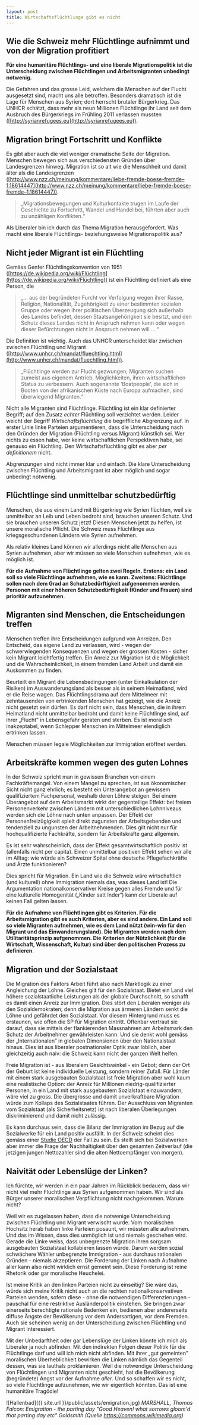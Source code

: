 ```yaml
---
layout: post
title: Wirtschaftsflüchtlinge gibt es nicht
---
```


## Wie die Schweiz mehr Flüchtlinge aufnimmt und von der Migration profitiert

**Für eine humanitäre Flüchtlings- und eine liberale Migrationspolitik ist die Unterscheidung zwischen Flüchtlingen und Arbeitsmigranten unbedingt notwenig.**

Die Gefahren und das grosse Leid, welchem die Menschen auf der Flucht ausgesetzt sind, macht uns alle betroffen. Besonders dramatisch ist die Lage für Menschen aus Syrien; dort herrscht brutaler Bürgerkrieg. Das UNHCR schätzt, dass mehr als neun Millionen Flüchtlinge ihr Land seit dem Ausbruch des Bürgerkriegs im Frühling 2011 verlassen mussten ([http://syrianrefugees.eu](http://syrianrefugees.eu)).

## Migration bringt Fortschritt und Konflikte
Es gibt aber auch die viel weniger dramatische Seite der Migration. Menschen bewegen sich aus verschiedensten Gründen über Landesgrenzen hinweg. Migration ist so alt wie die Menschheit und damit älter als die Landesgrenzen ([http://www.nzz.ch/meinung/kommentare/liebe-fremde-boese-fremde–1.18614447](http://www.nzz.ch/meinung/kommentare/liebe-fremde-boese-fremde–1.18614447)). 

> „Migrationsbewegungen und Kulturkontakte trugen im Laufe der Geschichte zu Fortschritt, Wandel und Handel bei, führten aber auch zu unzähligen Konflikten.“

Als Liberaler bin ich durch das Thema Migration herausgefordert. Was macht eine liberale Flüchtlings- beziehungsweise Migrationspolitik aus?

## Nicht jeder Migrant ist ein Flüchtling
Gemäss Genfer Flüchtlingskonvention von 1951 ([https://de.wikipedia.org/wiki/Flüchtling](https://de.wikipedia.org/wiki/Flüchtling)) ist ein Flüchtling definiert als eine Person, die

> „… aus der begründeten Furcht vor Verfolgung wegen ihrer Rasse, Religion, Nationalität, Zugehörigkeit zu einer bestimmten sozialen Gruppe oder wegen ihrer politischen Überzeugung sich außerhalb des Landes befindet, dessen Staatsangehörigkeit sie besitzt, und den Schutz dieses Landes nicht in Anspruch nehmen kann oder wegen dieser Befürchtungen nicht in Anspruch nehmen will ….“

Die Definition ist wichtig. Auch das UNHCR unterscheidet klar zwischen zwischen Flüchtling und Migrant ([http://www.unhcr.ch/mandat/fluechtling.html](http://www.unhcr.ch/mandat/fluechtling.html)).

> „Flüchtlinge werden zur Flucht gezwungen; Migranten suchen zumeist aus eigenem Antrieb, Möglichkeiten, ihren wirtschaftlichen Status zu verbessern. Auch sogenannte ‘Boatpeople’, die sich in Booten von der afrikanischen Küste nach Europa aufmachen, sind überwiegend Migranten.“

Nicht alle Migranten sind Flüchtlinge. Flüchtling ist ein klar definierter Begriff; auf den Zusatz *echter* Flüchtling soll verzichtet werden. Leider weicht der Begriff *Wirtschaftsflüchtling* die begriffliche Abgrenzung auf. In erster Linie linke Parteien argumentieren, dass die Unterscheidung nach den Gründen der Migration (Flüchtling versus Migrant) künstlich sei. Wer nichts zu essen habe, wer keine wirtschaftlichen Perspektiven habe, sei genauso ein Flüchtling. Den Wirtschaftsflüchtling gibt es aber *per definitionem* nicht.

Abgrenzungen sind nicht immer klar und einfach. Die klare Unterscheidung zwischen Flüchtling und Arbeitsmigrant ist aber möglich und sogar unbedingt notwenig.

## Flüchtlinge sind unmittelbar schutzbedürftig
Menschen, die aus einem Land mit Bürgerkrieg wie Syrien flüchten, weil sie unmittelbar an Leib und Leben bedroht sind, brauchen unseren Schutz. Und sie brauchen unseren Schutz jetzt! Diesen Menschen jetzt zu helfen, ist unsere moralische Pflicht. Die Schweiz muss Flüchtlinge aus kriegsgeschundenen Ländern wie Syrien aufnehmen.

Als relativ kleines Land können wir allerdings nicht alle Menschen aus Syrien aufnehmen, aber wir müssen so viele Menschen aufnehmen, wie es möglich ist.

**Für die Aufnahme von Flüchtlinge gelten zwei Regeln. Erstens: ein Land soll so viele Flüchtlinge aufnehmen, wie es kann. Zweitens: Flüchtlinge sollen nach dem Grad an Schutzbedürftigkeit aufgenommen werden. Personen mit einer höheren Schutzbedürftigkeit (Kinder und Frauen) sind prioritär aufzunehmen**.

## Migranten sind Menschen, die Entscheidungen treffen
Menschen treffen ihre Entscheidungen aufgrund von Anreizen. Den Entscheid, das eigene Land zu verlassen, wird - wegen der schwerwiegenden Konsequenzen und wegen der grossen Kosten - sicher kein Migrant leichtfertig treffen. Ein Anreiz zur Migration ist die Möglichkeit und die Wahrscheinlichkeit, in einem fremden Land Arbeit und damit ein Auskommen zu finden.

Beurteilt ein Migrant die Lebensbedingungen (unter Einkalkulation der Risiken) im Auswanderungsland als besser als in seinem Heimatland, wird er die Reise wagen. Das Flüchtlingsdrama auf dem Mittelmeer mit zehntausenden von ertrinkenden Menschen hat gezeigt, wie die Anreiz nicht gesetzt sein dürfen. Es darf nicht sein, dass Menschen, die in ihrem Heimatland nicht unmittelbar bedroht und damit keine Flüchtlinge sind, auf ihrer „Flucht” in Lebensgefahr geraten und sterben. Es ist moralisch inakzeptabel, wenn Schlepper Menschen im Mittelmeer elendiglich ertrinken lassen.

Menschen müssen legale Möglichkeiten zur Immigration eröffnet werden.

## Arbeitskräfte kommen wegen des guten Lohnes
In der Schweiz spricht man in gewissen Branchen von einem Fachkräftemangel. Von einem Mangel zu sprechen, ist aus ökonomischer Sicht nicht ganz ehrlich; es besteht ein Unterangebot an gewissem qualifiziertem Fachpersonal, weshalb deren Löhne steigen. Bei einem Überangebot auf dem Arbeitsmarkt wirkt der gegenteilige Effekt: bei freiem Personenverkehr zwischen Ländern mit unterschiedlichen Lohnniveaus werden sich die Löhne nach unten anpassen. Der Effekt der Personenfreizügigkeit spielt direkt zugunsten der Arbeitsgebenden und tendenziell zu ungunsten der Arbeitnehmenden. Dies gilt nicht nur für hochqualifizierte Fachkräfte, sondern für Arbeitskräfte ganz allgemein.

Es ist sehr wahrscheinlich, dass der Effekt gesamtwirtschaftlich positiv ist (allenfalls nicht per capita). Einen unmittelbar positiven Effekt sehen wir alle im Alltag: wie würde ein Schweizer Spital ohne deutsche Pflegefachkräfte und Ärzte funktionieren?

Dies spricht für Migration. Ein Land wie die Schweiz wäre wirtschaftlich (und kulturell) ohne Immigration niemals das, was dieses Land ist! Die Argumentation nationalkonservativer Kreise gegen alles Fremde und für eine kulturelle Homogenität („Kinder satt Inder“) kann der Liberale auf keinen Fall gelten lassen.

**Für die Aufnahme von Flüchtlingen gibt es Kriterien. Für die Arbeitsmigration gibt es auch Kriterien, aber es sind andere. Ein Land soll so viele Migranten aufnehmen, wie es dem Land nützt (win-win für den Migrant und das Einwanderungsland). Die Migranten werden nach dem Utilitaritätsprinzip aufgenommen. Die Kriterien der Nützlichkeit (für die Wirtschaft, Wissenschaft, Kultur) sind über den politischen Prozess zu definieren**.

## Migration und der Sozialstaat
Die Migration des Faktors Arbeit führt also nach Marktlogik zu einer Angleichung der Löhne. Gleiches gilt für den Sozialstaat. Bietet ein Land viel höhere sozialstaatliche Leistungen als der globale Durchschnitt, so schafft es damit einen Anreiz zur Immigration. Dies stört den Liberalen weniger als den Sozialdemokraten; denn die Migration aus ärmeren Ländern senkt die Löhne und gefährdet den Sozialstaat. Vor diesem Hintergrund muss es erstaunen, wie offen die SP für Migration eintritt. Offenbar vertraut sie darauf, dass sie mittels der flankierenden Massnahmen am Arbeitsmark den Schutz der Arbeitnehmer gewährleisten kann. Und sie denkt wohl gemäss der „Internationalen” in globalen Dimensionen über den Nationalstaat hinaus. Dies ist aus liberaler postnationaler Optik zwar löblich, aber gleichzeitig auch naiv: die Schweiz kann nicht der ganzen Welt helfen.

Freie Migration ist - aus liberalem Gesichtswinkel - ein Gebot; denn der Ort der Geburt ist keine individuelle Leistung, sondern reiner Zufall. Für Länder mit einem stark ausgebauten Sozialstaat ist freie Migration aber wohl kaum eine realistische Option: der Anreiz für Millionen niedrig-qualifizierter Personen, in ein Land mit stark ausgebautem Sozialstaat einzuwandern, wäre viel zu gross. Die übergrosse und damit unverkraftbare Migration würde zum Kollaps des Sozialstaates führen. Der Ausschluss von Migranten vom Sozialstaat (als Sicherheitsnetz) ist nach liberalen Überlegungen diskriminierend und damit nicht zulässig.

Es kann durchaus sein, dass die Bilanz der Immigration im Bezug auf die Sozialwerke für ein Land positiv ausfällt. In der Schweiz scheint dies gemäss einer [Studie OECD](http://www.oecd-ilibrary.org/social-issues-migration-health/international-migration-outlook-2013/the-fiscal-impact-of-immigration-in-oecd-countries_migr_outlook-2013-6-en) der Fall zu sein. Es stellt sich bei Sozialwerken aber immer die Frage der Nachhaltigkeit über den gesamten Zeitverlauf (die jetzigen jungen Nettozahler sind die alten Nettoempfänger von morgen).

## Naivität oder Lebenslüge der Linken?
Ich fürchte, wir werden in ein paar Jahren im Rückblick bedauern, dass wir nicht viel mehr Flüchtlinge aus Syrien aufgenommen haben. Wir sind als Bürger unserer moralischen Verpflichtung nicht nachgekommen. Warum nicht?

Weil wir es zugelassen haben, dass die notwenige Unterscheidung zwischen Flüchtling und Migrant verwischt wurde. Vom moralischen Hochsitz herab haben linke Parteien posaunt, wir müssten alle aufnehmen. Und das im Wissen, dass dies unmöglich ist und niemals geschehen wird. Gerade die Linke weiss, dass unbegrenzte Migration ihren sorgsam ausgebauten Sozialstaat kollabieren lassen würde. Darum werden sozial schwächere Wähler unbegrenzte Immigration - aus durchaus rationalen Gründen - niemals akzeptieren. Die Forderung der Linken nach Aufnahme aller kann also nicht wirklich ernst gemeint sein. Diese Forderung ist reine Rhetorik oder gar moralische Heuchelei.

Ist meine Kritik an den linken Parteien nicht zu einseitig? Sie wäre das, würde sich meine Kritik nicht auch an die rechten nationalkonservativen Parteien wenden, sofern diese - ohne die notwendigen Differenzierungen - pauschal für eine restriktive Ausländerpolitik einstehen. Sie bringen zwar einerseits berechtigte rationale Bedenken ein, bedienen aber andererseits diffuse Ängste der Bevölkerung vor dem Andersartigen, vor dem Fremden. Auch sie scheinen wenig an der Unterscheidung zwischen Flüchtling und Migrant interessiert.

Mit der Unbedarftheit oder gar Lebenslüge der Linken könnte ich mich als Liberaler ja noch abfinden.  Mit den indirekten Folgen dieser Politik für die Flüchtlinge darf und will ich mich nicht abfinden. Mit ihrer „gut gemeinten” moralischen Überheblichkeit bewirken die Linken nämlich das Gegenteil dessen, was sie lauthals proklamieren. Weil die notwendige Unterscheidung von Flüchtlingen und Migranten nicht geschieht, hat die Bevölkerung (begründete) Angst vor der Aufnahme *aller*. Und so schaffen wir es nicht, so viele Flüchtlinge aufzunehmen, wie wir eigentlich könnten. Das ist eine humanitäre Tragödie!

![Hallenbad]({{ site.url }}/public/assets/emigration.jpg)
*MARSHALL, Thomas Falcon: Emigration - the parting day "Good Heaven! what sorrows gloom'd that parting day etc" Goldsmith (Quelle https://commons.wikimedia.org)*